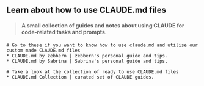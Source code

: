## Learn about how to use CLAUDE.md files

> #### A small collection of guides and notes about using CLAUDE for code-related tasks and prompts.

```env
# Go to these if you want to know how to use claude.md and utilise our custom made CLAUDE.md files
* CLAUDE.md by zebbern | zebbern's personal guide and tips.
* CLAUDE.md by Sabrina | Sabrina's personal guide and tips.

# Take a look at the collection of ready to use CLAUDE.md files
* CLAUDE.md Collection | curated set of CLAUDE guides.
```



